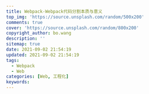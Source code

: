 ```yaml
---
title: Webpack-Webpack代码分割本质与意义
top_img: 'https://source.unsplash.com/random/500x200'
comments: true
cover: 'https://source.unsplash.com/random/800x200'
copyright_author: bo.wang
description: ''
sitemap: true
date: 2021-09-02 21:54:19
updated: 2021-09-02 21:54:19
tags:
  - Webpack
  - Web
categories: [Web, 工程化]
keywords:
---
```


